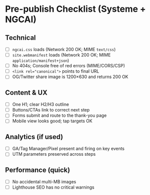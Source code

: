 # Pre-publish Checklist (Systeme + NGCAI)

## Technical
- [ ] `ngcai.css` loads (Network 200 OK; MIME `text/css`)
- [ ] `site.webmanifest` loads (Network 200 OK; MIME `application/manifest+json`)
- [ ] No 404s; Console free of red errors (MIME/CORS/CSP)
- [ ] `<link rel="canonical">` points to final URL
- [ ] OG/Twitter share image is 1200×630 and returns 200 OK

## Content & UX
- [ ] One H1; clear H2/H3 outline
- [ ] Buttons/CTAs link to correct next step
- [ ] Forms submit and route to the thank-you page
- [ ] Mobile view looks good; tap targets OK

## Analytics (if used)
- [ ] GA/Tag Manager/Pixel present and firing on key events
- [ ] UTM parameters preserved across steps

## Performance (quick)
- [ ] No accidental multi-MB images
- [ ] Lighthouse SEO has no critical warnings
